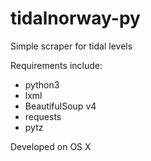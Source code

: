 # tidalnorway-py
Simple scraper for tidal levels

Requirements include:
* python3
* lxml
* BeautifulSoup v4
* requests
* pytz

Developed on OS X